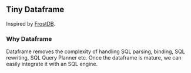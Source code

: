 ## Tiny Dataframe

Inspired by [FrostDB](https://github.com/polarsignals/frostdb).

### Why Dataframe

Dataframe removes the complexity of handling SQL parsing, binding, SQL rewriting, SQL Query Planner etc. Once
the dataframe is mature, we can easily integrate it with an SQL engine.